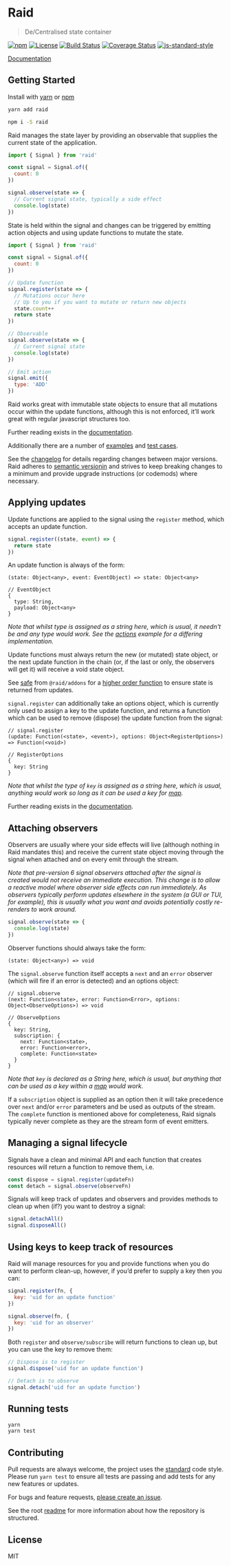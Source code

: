 
# Raid

> De/Centralised state container

[![npm](https://img.shields.io/npm/v/raid.svg?style=flat)](https://www.npmjs.com/package/raid)
[![License](https://img.shields.io/npm/l/raid.svg)](https://www.npmjs.com/package/raid)
[![Build Status](https://travis-ci.org/mattstyles/raid.svg?branch=master)](https://travis-ci.org/mattstyles/raid)
[![Coverage Status](https://coveralls.io/repos/mattstyles/raid/badge.svg?branch=master&service=github)](https://coveralls.io/github/mattstyles/raid?branch=master)
[![js-standard-style](https://img.shields.io/badge/code%20style-standard-brightgreen.svg)](http://standardjs.com/)

[Documentation](https://mattstyles.github.io/raid/)

## Getting Started

Install with [yarn](https://yarnpkg.com) or [npm](https://npmjs.com)

```sh
yarn add raid
```

```sh
npm i -S raid
```

Raid manages the state layer by providing an observable that supplies the current state of the application.

```js
import { Signal } from 'raid'

const signal = Signal.of({
  count: 0
})

signal.observe(state => {
  // Current signal state, typically a side effect
  console.log(state)
})
```

State is held within the signal and changes can be triggered by emitting action objects and using update functions to mutate the state.

```js
import { Signal } from 'raid'

const signal = Signal.of({
  count: 0
})

// Update function
signal.register(state => {
  // Mutations occur here
  // Up to you if you want to mutate or return new objects
  state.count++
  return state
})

// Observable
signal.observe(state => {
  // Current signal state
  console.log(state)
})

// Emit action
signal.emit({
  type: 'ADD'
})
```

Raid works great with immutable state objects to ensure that all mutations occur within the update functions, although this is not enforced, it’ll work great with regular javascript structures too.

Further reading exists in the [documentation](https://mattstyles.github.io/raid/).

Additionally there are a number of [examples](https://github.com/mattstyles/raid/tree/master/examples) and [test cases](https://github.com/mattstyles/raid/tree/master/packages/raid/spec).

See the [changelog](https://github.com/mattstyles/raid/blob/master/changelog.md#breaking-changes) for details regarding changes between major versions. Raid adheres to [semantic versionin](https://semver.org/) and strives to keep breaking changes to a minimum and provide upgrade instructions (or codemods) where necessary.

## Applying updates

Update functions are applied to the signal using the `register` method, which accepts an update function.

```js
signal.register((state, event) => {
  return state
})
```

An update function is always of the form:

```
(state: Object<any>, event: EventObject) => state: Object<any>

// EventObject
{
  type: String,
  payload: Object<any>
}
```

_Note that whilst type is assigned as a string here, which is usual, it needn't be and any type would work. See the [actions](https://github.com/mattstyles/raid/blob/master/examples/actions/index.js) example for a differing implementation._

Update functions must always return the new (or mutated) state object, or the next update function in the chain (or, if the last or only, the observers will get it) will receive a void state object.

See [safe](https://github.com/mattstyles/raid/tree/master/packages/raid-addons#safe) from `@raid/addons` for a [higher order function](https://en.wikipedia.org/wiki/Higher-order_function) to ensure state is returned from updates.

`signal.register` can additionally take an options object, which is currently only used to assign a key to the update function, and returns a function which can be used to remove (dispose) the update function from the signal:

```
// signal.register
(update: Function(<state>, <event>), options: Object<RegisterOptions>) => Function(<void>)

// RegisterOptions
{
  key: String
}
```

_Note that whilst the type of `key` is assigned as a string here, which is usual, anything would work so long as it can be used a key for [map](https://developer.mozilla.org/en-US/docs/Web/JavaScript/Reference/Global_Objects/Map)._

Further reading exists in the [documentation](https://mattstyles.github.io/raid/).

## Attaching observers

Observers are usually where your side effects will live (although nothing in Raid mandates this) and receive the current state object moving through the signal when attached and on every emit through the stream.

_Note that pre-version 6 signal observers attached after the signal is created would not receive an immediate execution. This change is to allow a reactive model where observer side effects can run immediately. As observers typically perform updates elsewhere in the system (a GUI or TUI, for example), this is usually what you want and avoids potentially costly re-renders to work around._

```js
signal.observe(state => {
  console.log(state)
})
```

Observer functions should always take the form:

```
(state: Object<any>) => void
```

The `signal.observe` function itself accepts a `next` and an `error` observer (which will fire if an error is detected) and an options object:

```
// signal.observe
(next: Function<state>, error: Function<Error>, options: Object<ObserveOptions>) => void

// ObserveOptions
{
  key: String,
  subscription: {
    next: Function<state>,
    error: Function<error>,
    complete: Function<state>
  }
}
```

_Note that `key` is declared as a String here, which is usual, but anything that can be used as a key within a [map](https://developer.mozilla.org/en-US/docs/Web/JavaScript/Reference/Global_Objects/Map) would work._

If a `subscription` object is supplied as an option then it will take precedence over `next` and/or `error` parameters and be used as outputs of the stream. The `complete` function is mentioned above for completeness, Raid signals typically never complete as they are the stream form of event emitters.

## Managing a signal lifecycle

Signals have a clean and minimal API and each function that creates resources will return a function to remove them, i.e.

```js
const dispose = signal.register(updateFn)
const detach = signal.observe(observeFn)
```

Signals will keep track of updates and observers and provides methods to clean up when (if?) you want to destroy a signal:

```js
signal.detachAll()
signal.disposeAll()
```

## Using keys to keep track of resources

Raid will manage resources for you and provide functions when you do want to perform clean-up, however, if you’d prefer to supply a key then you can:

```js
signal.register(fn, {
  key: 'uid for an update function'
})

signal.observe(fn, {
  key: 'uid for an observer'
})
```

Both `register` and `observe/subscribe` will return functions to clean up, but you can use the key to remove them:

```js
// Dispose is to register
signal.dispose('uid for an update function')

// Detach is to observe
signal.detach('uid for an update function')
```

## Running tests

```sh
yarn
yarn test
```

## Contributing

Pull requests are always welcome, the project uses the [standard](http://standardjs.com) code style. Please run `yarn test` to ensure all tests are passing and add tests for any new features or updates.

For bugs and feature requests, [please create an issue](https://github.com/mattstyles/raid/issues).

See the root [readme](https://github.com/mattstyles/raid) for more information about how the repository is structured.

## License

MIT
